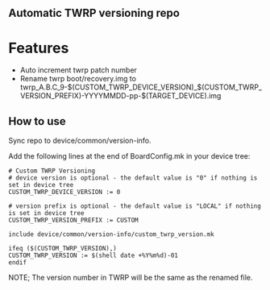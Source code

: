 ## Automatic TWRP versioning repo

# Features
* Auto increment twrp patch number
* Rename twrp boot/recovery.img to twrp_A.B.C_9-$(CUSTOM_TWRP_DEVICE_VERSION)_$(CUSTOM_TWRP_VERSION_PREFIX)-YYYYMMDD-pp-$(TARGET_DEVICE).img

## How to use
Sync repo to device/common/version-info.

Add the following lines at the end of BoardConfig.mk in your device tree:

```
# Custom TWRP Versioning
# device version is optional - the default value is "0" if nothing is set in device tree
CUSTOM_TWRP_DEVICE_VERSION := 0

# version prefix is optional - the default value is "LOCAL" if nothing is set in device tree
CUSTOM_TWRP_VERSION_PREFIX := CUSTOM

include device/common/version-info/custom_twrp_version.mk

ifeq ($(CUSTOM_TWRP_VERSION),)
CUSTOM_TWRP_VERSION := $(shell date +%Y%m%d)-01
endif
```

NOTE; The version number in TWRP will be the same as the renamed file.

